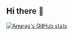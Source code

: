 ## Hi there 👋

[![Anurag's GitHub stats](https://github-readme-stats.vercel.app/api?username=LiamSeanLaird)](https://github.com/anuraghazra/github-readme-stats)

<!--
**LiamSeanLaird/LiamSeanLaird** is a ✨ _special_ ✨ repository because its `README.md` (this file) appears on your GitHub profile.

Here are some ideas to get you started:

- 🔭 I’m currently working on ...
- 🌱 I’m currently learning ...
- 👯 I’m looking to collaborate on ...
- 🤔 I’m looking for help with ...
- 💬 Ask me about ...
- 📫 How to reach me: ...
- 😄 Pronouns: ...
- ⚡ Fun fact: ...
-->
